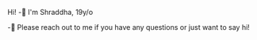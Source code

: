 
Hi!
-👋 I'm Shraddha, 19y/o
<!-- -👨‍💻 Web developer, focusing on ReactJS -->
<!-- 🧱 Previous projects? => shraddhasingh.com -->

-💬 Please reach out to me if you have any questions or just want to say hi!

<!---
shrad059/shrad059 is a ✨ special ✨ repository because its `README.md` (this file) appears on your GitHub profile.
You can click the Preview link to take a look at your changes.
--->
